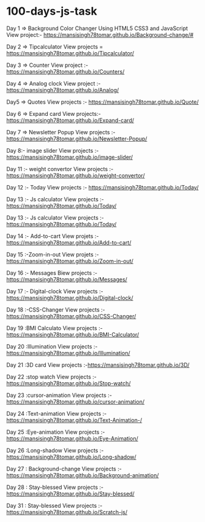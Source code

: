 # 100-days-js-task

Day 1 => Background Color Changer Using HTML5 CSS3 and JavaScript
View project:- https://mansisingh78tomar.github.io/Background-change/#

Day 2 => Tipcalculator
View projects = https://mansisingh78tomar.github.io/Tipcalculator/
    
Day 3 => Counter
View project :- https://mansisingh78tomar.github.io/Counters/

Day 4 => Analog clock
View project :- https://mansisingh78tomar.github.io/Analog/

Day5 => Quotes
View projects :-  https://mansisingh78tomar.github.io/Quote/

Day 6 => Expand card
View projects:- https://mansisingh78tomar.github.io/Expand-card/

Day 7 => Newsletter Popup
View projects :- https://mansisingh78tomar.github.io/Newsletter-Popup/

Day 8:- image slider
View projects :- https://mansisingh78tomar.github.io/image-slider/

Day 11 :-  weight convertor
View projects :- https://mansisingh78tomar.github.io/weight-convertor/

Day 12 :- Today
View projects :- https://mansisingh78tomar.github.io/Today/

Day 13 :- Js calculator
 View projects :- https://mansisingh78tomar.github.io/Today/
 
Day 13 :- Js calculator
 View projects :- https://mansisingh78tomar.github.io/Today/
 
Day 14 :- Add-to-cart
View projets :- https://mansisingh78tomar.github.io/Add-to-cart/

Day 15 :-Zoom-in-out
View projets :- https://mansisingh78tomar.github.io/Zoom-in-out/

Day 16 :- Messages
Biew projects :-  https://mansisingh78tomar.github.io/Messages/

Day 17 :- Digital-clock
View projects :-   https://mansisingh78tomar.github.io/Digital-clock/

Day 18 :-CSS-Changer
View projects :-https://mansisingh78tomar.github.io/CSS-Changer/

Day 19 :BMI Calculato
View projects :- https://mansisingh78tomar.github.io/BMI-Calculator/

Day 20 :Illumination
View projects :-https://mansisingh78tomar.github.io/Illumination/

Day 21 :3D card
View projects :-https://mansisingh78tomar.github.io/3D/

Day 22 :stop watch
View projects :-  https://mansisingh78tomar.github.io/Stop-watch/

Day 23 :cursor-animation
View projects :- https://mansisingh78tomar.github.io/cursor-animation/

Day 24 :Text-animation
View projects :- https://mansisingh78tomar.github.io/Text-Animation-/

Day 25 :Eye-animation
View projects :-https://mansisingh78tomar.github.io/Eye-Animation/

Day 26 :Long-shadow
View projects :- https://mansisingh78tomar.github.io/Long-shadow/

Day 27 : Background-change
View projects :- https://mansisingh78tomar.github.io/Background-animation/

Day 28 : Stay-blessed
View projects :-https://mansisingh78tomar.github.io/Stay-blessed/

Day 31 : Stay-blessed
View projects :- https://mansisingh78tomar.github.io/Scratch-js/











